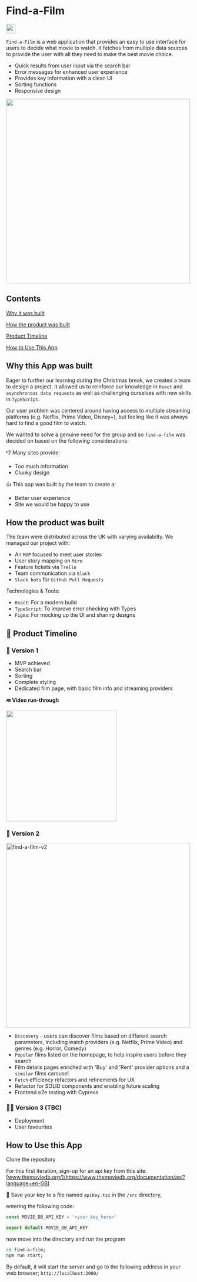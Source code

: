 # Find-a-Film
[<img src="https://img.shields.io/endpoint?url=https://cloud.cypress.io/badge/simple/9qni5u&style=flat&logo=cypress" height="25px" />](https://cloud.cypress.io/projects/9qni5u/runs)

`Find-a-Film` is a web application that provides an easy to use interface for
users to decide what movie to watch. It fetches from multiple data sources to
provide the user with all they need to make the best movie choice.

- Quick results from user input via the search bar
- Error messages for enhanced user experience
- Provides key information with a clean UI
- Sorting functions
- Responsive design

<img src="https://media.giphy.com/media/izq59WcvtoKHT1YLGf/giphy.gif" width="500">

## Contents

[Why it was built](#why-this-app-was-built)

[How the product was built](#how-the-product-was-built)

[Product Timeline](#📅-product-timeline)

[How to Use This App](#how-to-use-this-app)

## Why this App was built

Eager to further our learning during the Christmas break, we created a team to
design a project. It allowed us to reinforce our knowledge in `React` and
`asynchronous data requests` as well as challenging ourselves with new skills in
`TypeScript`.

Our user problem was centered around having access to multiple streaming platforms (e.g. Netflix, Prime Video, Disney+), but feeling like it was always hard to find a good film to watch.

We wanted to solve a genuine need for the group and so `find-a-film` was decided
on based on the following considerations:

👎 Many sites provide:

- Too much information
- Clunky design

👍 This app was built by the team to create a:

- Better user experience
- Site we would be happy to use

## How the product was built

The team were distributed across the UK with varying availabilty. We managed our project with:

- An `MVP` focused to meet user stories
- User story mapping on `Miro`
- Feature tickets via `Trello`
- Team communication via `Slack`
- `Slack bots` for `GitHub Pull Requests`

Technologies & Tools:

- `React`: For a modern build
- `TypeScript`: To improve error checking with Types
- `Figma`: For mocking up the UI and sharing designs

## 📅 Product Timeline

### 🚀 Version 1

- MVP achieved
- Search bar
- Sorting
- Complete styling
- Dedicated film page, with basic film info and streaming providers

**⏯️ Video run-through**

[<img src="https://i3.ytimg.com/vi/NxkwXQCYI6U/maxresdefault.jpg" width="300px">](https://youtu.be/NxkwXQCYI6U 'Find-a-Film: React/Typescript Team Project')

### 🚀 Version 2

<img src="https://i.ibb.co/qBVQdZn/find-a-film-v2.png" alt="find-a-film-v2" width="500px">

- `Discovery` - users can discover films based on different search parameters, including watch providers (e.g. Netflix, Prime Video) and genres (e.g. Horror, Comedy)
- `Popular` films listed on the homepage, to help inspire users before they search
- Film details pages enriched with 'Buy' and 'Rent' provider options and a `similar` films carousel
- `Fetch` efficiency refactors and refinements for UX
- Refactor for SOLID components and enabling future scaling
- Frontend e2e testing with Cypress

### 🧑‍💻 Version 3 (TBC)

- Deployment
- User favourites

## How to Use this App

Clone the repository

For this first iteration, sign-up for an api key from this site:
[www.themoviedb.org/](https://www.themoviedb.org/documentation/api?language=en-GB)

💾 Save your key to a file named `apiKey.tsx` in the `/src` directory,

entering the following code:

```js
const MOVIE_DB_API_KEY = '<your_key_here>'

export default MOVIE_DB_API_KEY
```

now move into the directory and run the program

```bash
cd find-a-film;
npm run start;
```

By default, it will start the server and go to the following address in your web
browser; `http://localhost:3000/`

